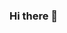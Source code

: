 ### Hi there 👋

<!--
**crakcode/crakcode** is a ✨ _special_ ✨ repository because its `README.md` (this file) appears on your GitHub profile.

Here are some ideas to get you started:
  [![Anurag's github stats](https://github-readme-stats.vercel.app/api?username=username)](https://github.com/anuraghazra/github-readme-stats)

- 🔭 I’m currently working on ...
- 🌱 I’m currently learning ...
- 👯 I’m looking to collaborate on ...
- 🤔 I’m looking for help with ...
- 💬 Ask me about ...
- 📫 How to reach me: ...
- 😄 Pronouns: ...
- ⚡ Fun fact: ...
-->
